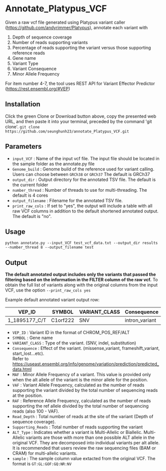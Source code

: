 # Annotate_Platypus_VCF
Given a raw vcf file generated using Platypus variant caller (https://github.com/andyrimmer/Platypus), 
annotate each variant with 
1) Depth of sequence coverage 
2) Number of reads supporting variants 
3) Percentage of reads supporting the variant versus those supporting reference reads
4) Gene name
5) Variant Type 
6) Variant Consequence 
7) Minor Allele Frequency 

For item number 4-7, the tool uses REST API for Variant Effector Predictor (https://rest.ensembl.org/#VEP)



Installation
-------------
Click the green Clone or Download button above, copy the presented web URL, and then paste it into your terminal, preceded by the command 'git clone'.
  `git clone https://github.com/seunghunh23/annotate_Platypus_VCF.git`
  
  
  
  
  
  
Parameters
-------------

* `input_VCF` : Name of the input vcf file. The input file should be located in the sample folder as the annotate.py file
*  `Genome_build` : Genome build of the reference used for variant calling. Users can choose between `GRCh38` or `GRCh37` The default is GRCh37
*  `output_dir` : Output directory for the annotated TSV file. The default is the current folder
*  `number_thread` : Number of threads to use for multi-threading. The default is 4 cores
*  `output_filename` : Filename for the annotated TSV file. 
*  `print_raw_cols` : If set to "yes", the output will include a table with all raw VCF columns in addition to the default shortened annotated output. The default is "no".


Usage
--------------
`python annotate.py --input_VCF test_vcf_data.txt --output_dir results --number_thread 8 --output_filename test`

Output
--------------
<b>The default annotated output includes only the variants that passed the filtering based on the information in the FILTER column of the
  raw vcf.</b>
  To obtain the full list of variants along with the original columns from the input VCF, use the option `--print_raw_cols yes`

Example default annotated variant output row:



|VEP_ID	|SYMBOL|	VARIANT_CLASS|	Consequence|	MAF|	VAF	|RAF	|Read_Depth	|Supporting_Reads	|ALT_Type	|sample	
|---|---|---|---|---|---|---|---|---|---|---|
 |1_1895177_C/T|	C1orf222|	SNV|	intron_variant|	0.1665|	99.074074|	0.925926|	108|	107|	Biallelic|	1/1:-300.0,-29.5,0.0:2:99:108:107|	
 
 
 * `VEP_ID` : Variant ID in the format of CHROM_POS_REF/ALT
 * `SYMBOL` : Gene name 
 * `VARIANT_CLASS` : Type of the variant. (SNV, indel, substitution)
 * `Consequence` : Effect of the variant. (missense_variant, frameshift_variant, start_lost...etc).    
       Refer to https://useast.ensembl.org/info/genome/variation/prediction/predicted_data.html
 * `MAF` : Minor Allele Frequency of a variant. This value is provided only when the alt allele of the variant is the minor allele for the position.
 * `VAF` : Variant Allele Frequency, calculated as the number of reads supporting the variant divided by the total number of sequencing reads at the position.
 * `RAF` : Reference Allele Frequency, calculated as the number of reads supporting the ref allele divided by the total number of sequencing reads (also 100 - VAF).
 * `Read_Depth` : Total number of reads at the site of the variant (Depth of sequence coverage).
 * `Supporting_Reads` : Total number of reads supporting the variant
 * `ALT_Type` : Indicates whether a variant is Multi-Allelic or Biallelic. Multi-Allelic variants are those with more than one possible ALT allele in the original VCF. They are decomposed into individual variants per alt allele. It is recommended that users review the raw sequencing files (BAM or CRAM) for multi-allelic variants.
 * `sample` : The sample column value extacted from the original VCF. The format is `GT:GL:GOF:GQ:NR:NV`
